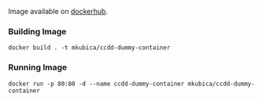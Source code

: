 Image available on [dockerhub](https://hub.docker.com/r/mkubica/ccdd-dummy-container).

### Building Image
```
docker build . -t mkubica/ccdd-dummy-container      
```

### Running Image
```
docker run -p 80:80 -d --name ccdd-dummy-container mkubica/ccdd-dummy-container
```

